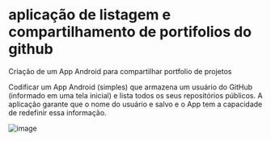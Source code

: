 # aplicação de listagem e compartilhamento de portifolios do github

Criação de um App Android para compartilhar portfolio de projetos

Codificar um App Android (simples) que armazena um usuário do GitHub 
(informado em uma tela inicial) e lista todos os seus repositórios públicos. 
A aplicação garante que o nome do usuário e salvo e o App tem a capacidade de redefinir essa informação.

![image](https://user-images.githubusercontent.com/5827265/188474294-4472bcc0-24ee-4ccd-80a8-7cee0372e7fa.png)

